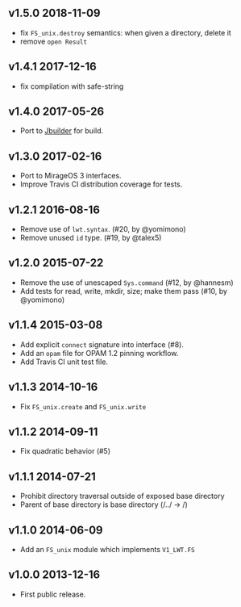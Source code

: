 v1.5.0 2018-11-09
-----------------

* fix `FS_unix.destroy` semantics: when given a directory, delete it
* remove `open Result`

v1.4.1 2017-12-16
-----------------

* fix compilation with safe-string

v1.4.0 2017-05-26
-----------------

* Port to [Jbuilder](https://github.com/janestreet/jbuilder) for build.

v1.3.0 2017-02-16
-----------------

* Port to MirageOS 3 interfaces.
* Improve Travis CI distribution coverage for tests.

v1.2.1 2016-08-16
-----------------

* Remove use of `lwt.syntax`. (#20, by @yomimono)
* Remove unused `id` type. (#19, by @talex5)

v1.2.0 2015-07-22
-----------------

* Remove the use of unescaped `Sys.command` (#12, by @hannesm)
* Add tests for read, write, mkdir, size; make them pass (#10, by @yomimono)

v1.1.4 2015-03-08
-----------------

* Add explicit `connect` signature into interface (#8).
* Add an `opam` file for OPAM 1.2 pinning workflow.
* Add Travis CI unit test file.

v1.1.3 2014-10-16
-----------------

* Fix `FS_unix.create` and `FS_unix.write`

v1.1.2 2014-09-11
-----------------

* Fix quadratic behavior (#5)

v1.1.1 2014-07-21
-----------------

* Prohibit directory traversal outside of exposed base directory
* Parent of base directory is base directory (/../ -> /)

v1.1.0 2014-06-09
-----------------

* Add an `FS_unix` module which implements `V1_LWT.FS`

v1.0.0 2013-12-16
-----------------

* First public release.
